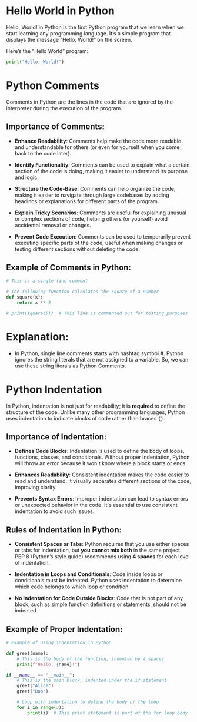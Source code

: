 # Hello World in Python

Hello, World! in Python is the first Python program that we learn when we start learning any programming language. It’s a simple program that displays the message “Hello, World!” on the screen.

Here’s the “Hello World” program:

```python
print("Hello, World!")
```
# Python Comments

Comments in Python are the lines in the code that are ignored by the interpreter during the execution of the program.

## Importance of Comments:

- **Enhance Readability**: Comments help make the code more readable and understandable for others (or even for yourself when you come back to the code later).
  
- **Identify Functionality**: Comments can be used to explain what a certain section of the code is doing, making it easier to understand its purpose and logic.
  
- **Structure the Code-Base**: Comments can help organize the code, making it easier to navigate through large codebases by adding headings or explanations for different parts of the program.
  
- **Explain Tricky Scenarios**: Comments are useful for explaining unusual or complex sections of code, helping others (or yourself) avoid accidental removal or changes.
  
- **Prevent Code Execution**: Comments can be used to temporarily prevent executing specific parts of the code, useful when making changes or testing different sections without deleting the code.
  
## Example of Comments in Python:

```python
# This is a single-line comment

# The following function calculates the square of a number
def square(x):
    return x ** 2

# print(square(5))  # This line is commented out for testing purposes
```
# Explanation:

- In Python, single line comments starts with  hashtag symbol #.
Python ignores the string literals that are not assigned to a variable. So, we can use these string literals as Python Comments.

# Python Indentation

In Python, indentation is not just for readability; it is **required** to define the structure of the code. Unlike many other programming languages, Python uses indentation to indicate blocks of code rather than braces `{}`.

## Importance of Indentation:

- **Defines Code Blocks**: Indentation is used to define the body of loops, functions, classes, and conditionals. Without proper indentation, Python will throw an error because it won't know where a block starts or ends.

- **Enhances Readability**: Consistent indentation makes the code easier to read and understand. It visually separates different sections of the code, improving clarity.

- **Prevents Syntax Errors**: Improper indentation can lead to syntax errors or unexpected behavior in the code. It's essential to use consistent indentation to avoid such issues.

## Rules of Indentation in Python:

- **Consistent Spaces or Tabs**: Python requires that you use either spaces or tabs for indentation, but **you cannot mix both** in the same project. PEP 8 (Python’s style guide) recommends using **4 spaces** for each level of indentation.
  
- **Indentation in Loops and Conditionals**: Code inside loops or conditionals must be indented. Python uses indentation to determine which code belongs to which loop or condition.
  
- **No Indentation for Code Outside Blocks**: Code that is not part of any block, such as simple function definitions or statements, should not be indented.

## Example of Proper Indentation:

```python
# Example of using indentation in Python

def greet(name):
    # This is the body of the function, indented by 4 spaces
    print(f"Hello, {name}!")

if __name__ == "__main__":
    # This is the main block, indented under the if statement
    greet("Alice")
    greet("Bob")

    # Loop with indentation to define the body of the loop
    for i in range(3):
        print(i)  # This print statement is part of the for loop body
